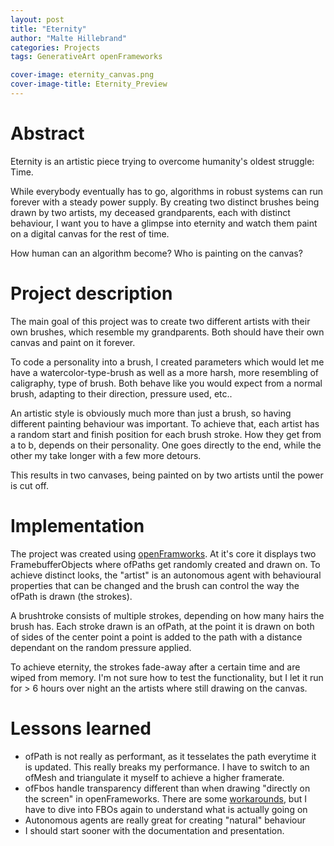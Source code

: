 ```yaml
---
layout: post
title: "Eternity"
author: "Malte Hillebrand"
categories: Projects
tags: GenerativeArt openFrameworks

cover-image: eternity_canvas.png
cover-image-title: Eternity_Preview
---
```


# Abstract

Eternity is an artistic piece trying to overcome humanity's oldest struggle: Time.

While everybody eventually has to go, algorithms in robust systems can run forever with a steady power supply. By creating two distinct brushes being drawn by two artists, my deceased grandparents, each with distinct behaviour, I want you to have a glimpse into eternity and watch them paint on a digital canvas for the rest of time.

How human can an algorithm become? Who is painting on the canvas?

# Project description

The main goal of this project was to create two different artists with their own brushes, which resemble my grandparents. Both should have their own canvas and paint on it forever.

To code a personality into a brush, I created parameters which would let me have a watercolor-type-brush as well as a more harsh, more resembling of caligraphy, type of brush. Both behave like you would expect from a normal brush, adapting to their direction, pressure used, etc..

An artistic style is obviously much more than just a brush, so having different painting behaviour was important. To achieve that, each artist has a random start and finish position for each brush stroke. How they get from a to b, depends on their personality. One goes directly to the end, while the other my take longer with a few more detours.

This results in two canvases, being painted on by two artists until the power is cut off.

# Implementation

The project was created using [openFramworks](https://openframeworks.cc/). At it's core it displays two FramebufferObjects where ofPaths get randomly created and drawn on. To achieve distinct looks, the "artist" is an autonomous agent with behavioural properties that can be changed and the brush can control the way the ofPath is drawn (the strokes).

A brushtroke consists of multiple strokes, depending on how many hairs the brush has. Each stroke drawn is an ofPath, at the point it is drawn on both of sides of the center point a point is added to the path with a distance dependant on the random pressure applied.

To achieve eternity, the strokes fade-away after a certain time and are wiped from memory. I'm not sure how to test the functionality, but I let it run for > 6 hours over night an the artists where still drawing on the canvas.

# Lessons learned

- ofPath is not really as performant, as it tesselates the path everytime it is updated. This really breaks my performance. I have to switch to an ofMesh and triangulate it myself to achieve a higher framerate.
- ofFbos handle transparency different than when drawing "directly on the screen" in openFrameworks. There are some [workarounds](https://forum.openframeworks.cc/t/solved-fbo-and-transparency/18835/9), but I have to dive into FBOs again to understand what is actually going on
- Autonomous agents are really great for creating "natural" behaviour
- I should start sooner with the documentation and presentation.
